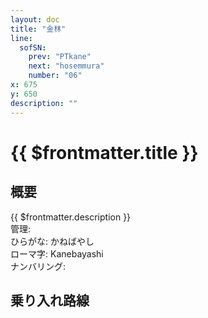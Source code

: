 ```yaml
---
layout: doc
title: "金林"
line:
  sofSN:
    prev: "PTkane"
    next: "hosemmura"
    number: "06"
x: 675
y: 650
description: ""
---
```


# {{ $frontmatter.title }} <ViewinMap />
<!-- ![駅の写真の説明](駅の写真のURL) -->

<Family />

## 概要
{{ $frontmatter.description }}  
管理:   
ひらがな: かねばやし  
ローマ字: Kanebayashi  
ナンバリング: <Numberling />

## 乗り入れ路線
<LineInfo />